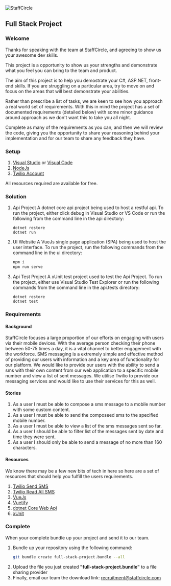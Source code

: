 ![StaffCircle](https://www.staffcircle.com/wp-content/uploads/2018/01/logo.png "StaffCircle")

## Full Stack Project

### Welcome
Thanks for speaking with the team at StaffCircle, and agreeing to show us your awesome dev skills.

This project is a opportunity to show us your strengths and demonstrate what you feel you can bring to the team and product. 

The aim of this project is to help you demostrate your C\#, ASP.NET, front-end skills. If you are struggling on a particular area, try to move on and focus on the areas that will best demonstrate your abilities.

Rather than prescribe a list of tasks, we are keen to see how you approach a real world set of requirements. With this in mind the project has a set of documented requirements (detailed below) with some minor guidance around approach as we don't want this to take you all night.

Complete as many of the requirements as you can, and then we will review the code, giving you the opportunity to share your reasoning behind your implementation and for our team to share any feedback they have.

### Setup
1. [Visual Studio](https://visualstudio.microsoft.com/thank-you-downloading-visual-studio/?sku=Community&rel=15) or [Visual Code](https://code.visualstudio.com/docs?dv=win&wt.mc_id=DX_841432&sku=codewin)
2. [NodeJs](https://nodejs.org/en/)
3. [Twilio Account](https://www.twilio.com/try-twilio)

All resources required are available for free.

### Solution
1. Api Project
A dotnet core api project being used to host a restful api. To run the project, either click debug in Visual Studio or VS Code or run the following from the command line in the api directory: 
    ```
	dotnet restore
	dotnet run
	```
2. UI Website
A VueJs single page application (SPA) being used to host the user interface. To run the project, run the following commands from the command line in the ui directory:
    ```bash
	npm i
	npm run serve
	```
3. Api Test Project
A xUnit test project used to test the Api Project. To run the project, either use Visual Studio Test Explorer or run the following commands from the command line in the api.tests directory:
    ```
	dotnet restore
	dotnet test
	```
### Requirements
#### Background
StaffCircle focuses a large proportion of our efforts on engaging with users via their mobile devices. 
With the average person checking their phone between 50-75 times a day, it is a vital channel to better engagement with the workforce. 
SMS messaging is a extremely simple and effective method of providing our users with information and a key area of functionality for our platform.
We would like to provide our users with the ability to send a sms with their own content from our web application to a specific mobile number and view a list of sent messages.
We utilise Twilio to provide our messaging services and would like to use their services for this as well.

#### Stories
1. As a user I must be able to compose a sms message to a mobile number with some custom content.
2. As a user I must be able to send the composeed sms to the specified mobile number.
3. As a user I must be able to view a list of the sms messages sent so far.
4. As a user I should be able to filter list of the messages sent by date and time they were sent.
5. As a user I should only be able to send a message of no more than 160 characters.

#### Resources
We know there may be a few new bits of tech in here so here are a set of resources that should help you fulfill the users requirements.
1. [Twilio Send SMS](https://www.twilio.com/docs/sms/send-messages)
2. [Twilio Read All SMS](https://www.twilio.com/docs/sms/api/message#read-multiple-message-resources)
3. [VueJs](https://vuejs.org/)
4. [Vuetify](https://vuetifyjs.com/)
5. [dotnet Core Web Api](https://docs.microsoft.com/en-us/aspnet/core/tutorials/first-web-api?view=aspnetcore-2.1)
6. [xUnit](https://docs.microsoft.com/en-us/aspnet/core/mvc/controllers/testing?view=aspnetcore-2.1)
        
### Complete
When your complete bundle up your project and send it to our team.
1. Bundle up your repository using the following command:
    ```bash
    git bundle create full-stack-project.bundle --all
    ```
2. Upload the file you just created **"full-stack-project.bundle"** to a file sharing provider
3. Finally, email our team the download link: recruitment@staffcircle.com
